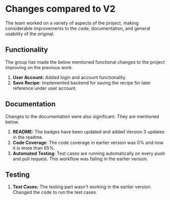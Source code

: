 # Changes compared to V2

The team worked on a variety of aspects of the project, making considerable improvements to the code, documentation, and general usability of the original.

## Functionality

The group has made the below mentioned functional changes to the project improving on the previous work.

1. **User Account:** Added login and account functionality.
2. **Save Recipe**: Implemented backend for saving the recipe for later reference under user account.

## Documentation

Changes to the documentation were also significant. They are mentioned below.

1. **README:** The badges have been updated and added Version 3 updates in the readme.
2. **Code Coverage**: The code coverage in earlier version was 0% and now it is more than 65%.
3. **Automated Testing**: Test cases are running automatically on every push and pull request. This workflow was failing in the earlier version.

## Testing

1. **Test Cases:** The testing part wasn't working in the earlier version. Changed the code to run the test cases.
